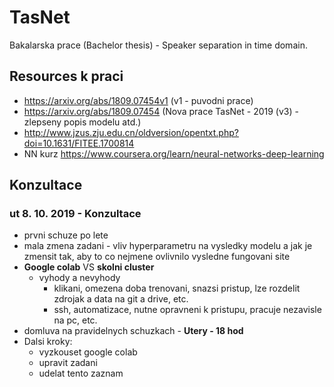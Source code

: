 # TasNet
Bakalarska prace (Bachelor thesis) - Speaker separation in time domain.

## Resources k praci
- https://arxiv.org/abs/1809.07454v1 (v1 - puvodni prace)
- https://arxiv.org/abs/1809.07454 (Nova prace TasNet - 2019 (v3) - zlepseny popis modelu atd.)
- http://www.jzus.zju.edu.cn/oldversion/opentxt.php?doi=10.1631/FITEE.1700814
- NN kurz https://www.coursera.org/learn/neural-networks-deep-learning

## Konzultace
### ut 8. 10. 2019 - Konzultace
- prvni schuze po lete
- mala zmena zadani - vliv hyperparametru na vysledky modelu a jak je zmensit tak, aby to co nejmene ovlivnilo vysledne fungovani site
- **Google colab** VS **skolni cluster**
  - vyhody a nevyhody
    - klikani, omezena doba trenovani, snazsi pristup, lze rozdelit zdrojak a data na git a drive, etc.
    - ssh, automatizace, nutne opravneni k pristupu, pracuje nezavisle na pc, etc.
- domluva na pravidelnych schuzkach - **Utery - 18 hod**
- Dalsi kroky: 
  - vyzkouset google colab
  - upravit zadani
  - udelat tento zaznam
